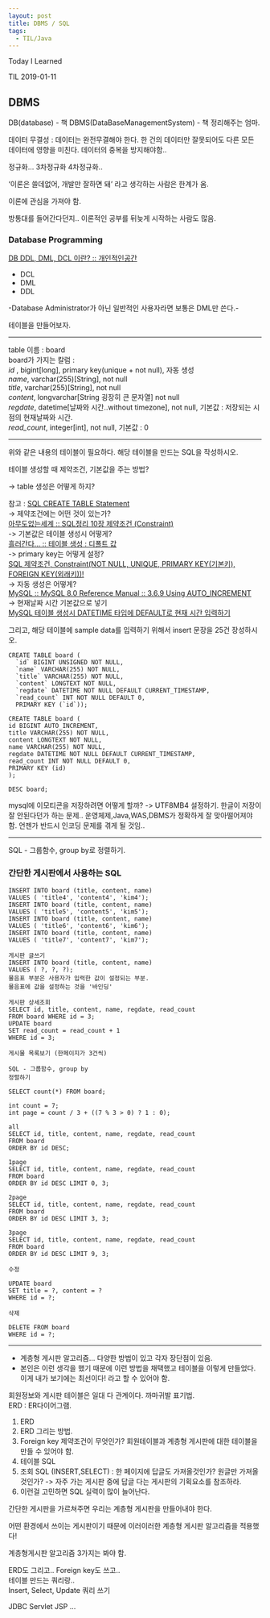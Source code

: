 ```yaml
---
layout: post
title: DBMS / SQL
tags:
  - TIL/Java
---
```


Today I Learned

TIL 2019-01-11

## DBMS
DB(database) - 책
DBMS(DataBaseManagementSystem) - 책 정리해주는 엄마. 

데이터 무결성 : 데이터는 완전무결해야 한다.
한 건의 데이터만 잘못되어도 다른 모든 데이터에 영향을 미친다.
데이터의 중복을 방지해야함..

정규화… 3차정규화 4차정규화..

‘이론은 쓸데없어, 개발만 잘하면 돼’ 라고 생각하는 사람은 한계가 옴. 

이론에 관심을 가져야 함.

방통대를 들어간다던지.. 이론적인 공부를 뒤늦게 시작하는 사람도 많음.

### Database Programming

[DB DDL, DML, DCL 이란? :: 개인적인공간](http://brownbears.tistory.com/180)
* DCL 
* DML
* DDL

-Database Administrator가 아닌 일반적인 사용자라면 보통은 DML만 쓴다.-

테이블을 만들어보자.

---
table 이름 : board  
board가 가지는 칼럼 :   
*id* , bigint[long], primary key(unique + not null), 자동 생성  
*name*, varchar(255)[String], not null  
*title*, varchar(255)[String], not null  
*content*, longvarchar[String 굉장히 큰 문자열] not null  
*regdate*, datetime[날짜와 시간..without timezone], not null, 기본값 : 저장되는 시점의 현재날짜와 시간.  
*read_count*, integer[int], not null, 기본값 : 0

---
위와 같은 내용의 테이블이 필요하다. 해당 테이블을 만드는 SQL을 작성하시오.  

테이블 생성할 때 제약조건, 기본값을 주는 방법?  

-> table 생성은 어떻게 하지?  

참고 : [SQL CREATE TABLE Statement](https://www.w3schools.com/sql/sql_create_table.asp)  
-> 제약조건에는 어떤 것이 있는가?   
[아무도없는세계 :: SQL정리 10장 제약조건 (Constraint)](http://dinggur.tistory.com/107)  
-> 기본값은 테이블 생성시 어떻게?  
[흘러간다… :: 테이블 생성 : 디폴트 값](http://j07051.tistory.com/292)  
-> primary key는 어떻게 설정?  
[SQL 제약조건, Constraint(NOT NULL, UNIQUE, PRIMARY KEY(기본키), FOREIGN KEY(외래키))!](http://runtoyourdream.tistory.com/129)  
-> 자동 생성은 어떻게?  
[MySQL :: MySQL 8.0 Reference Manual :: 3.6.9 Using AUTO_INCREMENT](https://dev.mysql.com/doc/refman/8.0/en/example-auto-increment.html)  
-> 현재날짜 시간 기본값으로 넣기  
[MySQL 테이블 생성시 DATETIME 타입에 DEFAULT로 현재 시간 입력하기](http://jsonobject.tistory.com/122)  

그리고, 해당 테이블에 sample data를 입력하기 위해서
insert 문장을 25건 장성하시오.
```
CREATE TABLE board (
  `id` BIGINT UNSIGNED NOT NULL,
  `name` VARCHAR(255) NOT NULL,
  `title` VARCHAR(255) NOT NULL,
  `content` LONGTEXT NOT NULL,
  `regdate` DATETIME NOT NULL DEFAULT CURRENT_TIMESTAMP,
  `read_count` INT NOT NULL DEFAULT 0,
  PRIMARY KEY (`id`));
```

```
CREATE TABLE board ( 
id BIGINT AUTO_INCREMENT, 
title VARCHAR(255) NOT NULL, 
content LONGTEXT NOT NULL, 
name VARCHAR(255) NOT NULL, 
regdate DATETIME NOT NULL DEFAULT CURRENT_TIMESTAMP, 
read_count INT NOT NULL DEFAULT 0, 
PRIMARY KEY (id) 
); 

DESC board;
```
mysql에 이모티콘을 저장하려면 어떻게 할까? -> UTF8MB4 설정하기.
한글이 저장이 잘 안된다던가 하는 문제..
운영체제,Java,WAS,DBMS가 정확하게 잘 맞아떨어져야 함.
언젠가 반드시 인코딩 문제를 겪게 될 것임..


---

SQL - 그룹함수, group by로 정렬하기.

### 간단한 게시판에서 사용하는 SQL

```
INSERT INTO board (title, content, name)
VALUES ( 'title4', 'content4', 'kim4');
INSERT INTO board (title, content, name)
VALUES ( 'title5', 'content5', 'kim5');
INSERT INTO board (title, content, name)
VALUES ( 'title6', 'content6', 'kim6');
INSERT INTO board (title, content, name)
VALUES ( 'title7', 'content7', 'kim7');

게시판 글쓰기 
INSERT INTO board (title, content, name)
VALUES ( ?, ?, ?);
물음표 부분은 사용자가 입력한 값이 설정되는 부분.
물음표에 값을 설정하는 것을 '바인딩'

게시판 상세조회
SELECT id, title, content, name, regdate, read_count 
FROM board WHERE id = 3;
UPDATE board 
SET read_count = read_count + 1
WHERE id = 3;

게시물 목록보기 (한페이지가 3건씩)

SQL - 그룹함수, group by 
정렬하기

SELECT count(*) FROM board; 

int count = 7;
int page = count / 3 + ((7 % 3 > 0) ? 1 : 0);

all
SELECT id, title, content, name, regdate, read_count 
FROM board 
ORDER BY id DESC;

1page
SELECT id, title, content, name, regdate, read_count 
FROM board 
ORDER BY id DESC LIMIT 0, 3;

2page
SELECT id, title, content, name, regdate, read_count 
FROM board 
ORDER BY id DESC LIMIT 3, 3;

3page
SELECT id, title, content, name, regdate, read_count 
FROM board 
ORDER BY id DESC LIMIT 9, 3;

수정 

UPDATE board
SET title = ?, content = ?
WHERE id = ?;

삭제 

DELETE FROM board 
WHERE id = ?;
```

---
* 계층형 게시판 알고리즘… 다양한 방법이 있고 각자 장단점이 있음.
* 본인은 이런 생각을 했기 때문에 이런 방법을 채택했고 테이블을 이렇게 만들었다.
이게 내가 보기에는 최선이다! 라고 할 수 있어야 함.

회원정보와 게시판 테이블은 일대 다 관계이다. 까마귀발 표기법.  
ERD : ER다이어그램.

1. ERD
2. ERD 그리는 방법.
3. Foreign key 제약조건이 무엇인가?
회원테이블과 계층형 게시판에 대한 테이블을 만들 수 있어야 함.
4. 테이블 SQL
5. 조회 SQL (INSERT,SELECT)  : 한 페이지에 답글도 가져올것인가? 원글만 가져올것인가? -> 자주 가는 게시판 중에 답글 다는 게시판의 기획요소를 참조하라.
6. 이런걸 고민하면 SQL 실력이 많이 늘어난다.

간단한 게시판을 가르쳐주면 우리는 계층형 게시판을 만들어내야 한다.

어떤 환경에서 쓰이는 게시판이기 때문에
이러이러한 계층형 게시판 알고리즘을 적용했다!

계층형게시판 알고리즘 3가지는 봐야 함.

ERD도 그리고.. Foreign key도 쓰고..  
테이블 만드는 쿼리랑..   
Insert, Select, Update 쿼리 쓰기  

JDBC Servlet JSP ...

